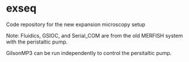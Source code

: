 # exseq
Code repository for the new expansion microscopy setup

Note: Fluidics, GSIOC, and Serial_COM are from the old MERFISH system with the peristaltic pump.

GilsonMP3 can be run independently to control the persitaltic pump.
